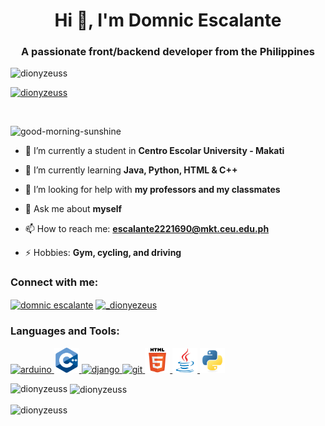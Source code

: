 <h1 align="center">Hi 👋, I'm Domnic Escalante</h1>
<h3 align="center">A passionate front/backend developer from the Philippines</h3>

<p align="left"> <img src="https://komarev.com/ghpvc/?username=dionyzeuss&label=Profile%20views&color=0e75b6&style=flat" alt="dionyzeuss" /> </p>

<p align="left"> <a href="https://github.com/ryo-ma/github-profile-trophy"><img src="https://github-profile-trophy.vercel.app/?username=dionyzeuss" alt="dionyzeuss" /></a> </p>

<p align="left"> <a href="https://twitter.com/" target="blank"><img src="https://img.shields.io/twitter/follow/?logo=twitter&style=for-the-badge" alt="" /></a> </p>

![good-morning-sunshine](https://github.com/dionyzeuss/helloworld/assets/165056679/0cfe76e1-5e1a-4649-82fa-7f25ba45d9a9)

- 🔭 I’m currently a student in **Centro Escolar University - Makati**

- 🌱 I’m currently learning **Java, Python, HTML & C++**

- 🤝 I’m looking for help with **my professors and my classmates**

- 💬 Ask me about **myself**

- 📫 How to reach me: **escalante2221690@mkt.ceu.edu.ph**

- ⚡ Hobbies: **Gym, cycling, and driving**

<h3 align="left">Connect with me:</h3>
<p align="left">
  <a href="https://fb.com/domnic escalante](https://www.facebook.com/profile.php?id=100080813049583" target="blank"><img align="center" src="https://raw.githubusercontent.com/rahuldkjain/github-profile-readme-generator/master/src/images/icons/Social/facebook.svg" alt="domnic escalante" height="30" width="40" /></a>
  <a href="https://instagram.com/_dionyezeus" target="blank"><img align="center" src="https://raw.githubusercontent.com/rahuldkjain/github-profile-readme-generator/master/src/images/icons/Social/instagram.svg" alt="_dionyezeus" height="30" width="40" /></a>
</p>

<h3 align="left">Languages and Tools:</h3>
<p align="left">
  <a href="https://www.arduino.cc/" target="_blank" rel="noreferrer"> <img src="https://cdn.worldvectorlogo.com/logos/arduino-1.svg" alt="arduino" width="40" height="40"/> </a>
  <a href="https://www.w3schools.com/cpp/" target="_blank" rel="noreferrer"> <img src="https://raw.githubusercontent.com/devicons/devicon/master/icons/cplusplus/cplusplus-original.svg" alt="cplusplus" width="40" height="40"/> </a>
  <a href="https://www.djangoproject.com/" target="_blank" rel="noreferrer"> <img src="https://cdn.worldvectorlogo.com/logos/django.svg" alt="django" width="40" height="40"/> </a>
  <a href="https://git-scm.com/" target="_blank" rel="noreferrer"> <img src="https://www.vectorlogo.zone/logos/git-scm/git-scm-icon.svg" alt="git" width="40" height="40"/> </a>
  <a href="https://www.w3.org/html/" target="_blank" rel="noreferrer"> <img src="https://raw.githubusercontent.com/devicons/devicon/master/icons/html5/html5-original-wordmark.svg" alt="html5" width="40" height="40"/> </a>
  <a href="https://www.java.com" target="_blank" rel="noreferrer"> <img src="https://raw.githubusercontent.com/devicons/devicon/master/icons/java/java-original.svg" alt="java" width="40" height="40"/> </a>
  <a href="https://www.python.org" target="_blank" rel="noreferrer"> <img src="https://raw.githubusercontent.com/devicons/devicon/master/icons/python/python-original.svg" alt="python" width="40" height="40"/> </a>
</p>

<p><img align="left" src="https://github-readme-stats.vercel.app/api/top-langs?username=dionyzeuss&show_icons=true&locale=en&layout=compact" alt="dionyzeuss" /></p>

<p>&nbsp;<img align="center" src="https://github-readme-stats.vercel.app/api?username=dionyzeuss&show_icons=true&locale=en" alt="dionyzeuss" /></p>

<p><img align="center" src="https://github-readme-streak-stats.herokuapp.com/?user=dionyzeuss&" alt="dionyzeuss" /></p>
